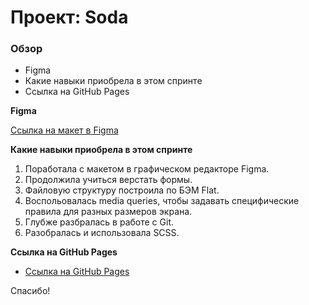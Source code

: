 # Проект: Soda

### Обзор

* Figma
* Какие навыки приобрела в этом спринте
* Ссылка на GitHub Pages

**Figma**

[Ссылка на макет в Figma](https://www.figma.com/file/G3UWFlQmNtNs67751YiDH2/Month-of-Landings?node-id=6%3A1124)

**Какие навыки приобрела в этом спринте**

1. Поработала с макетом в графическом редакторе Figma.
2. Продолжила учиться верстать формы.
3. Файловую структуру построила по БЭМ Flat.
4. Воспольовалась media queries, чтобы задавать специфические правила для разных размеров экрана.
5. Глубже разбралась в работе с Git.
6. Разобралась и использовала SCSS.

**Ссылка на GitHub Pages**

* [Ссылка на GitHub Pages](https://krekser37.github.io/Soda/index.html)


Спасибо!